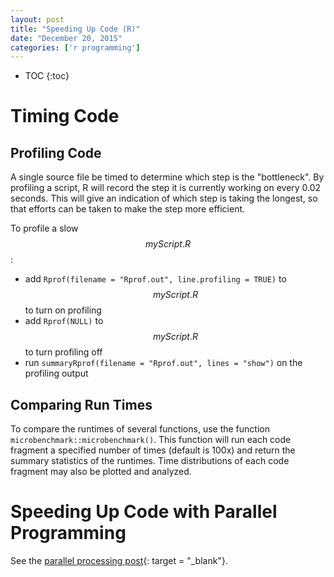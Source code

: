```yaml
---
layout: post
title: "Speeding Up Code (R)"
date: "December 20, 2015"
categories: ['r programming']
---
```


* TOC
{:toc}



# Timing Code

## Profiling Code
A single source file be timed to determine which step is the "bottleneck". By profiling a script, R will record the step it is currently working on every 0.02 seconds. This will give an indication of which step is taking the longest, so that efforts can be taken to make the step more efficient.

To profile a slow $$myScript.R$$:

* add `Rprof(filename = "Rprof.out", line.profiling = TRUE)` to $$myScript.R$$ to turn on profiling
* add `Rprof(NULL)` to $$myScript.R$$ to turn profiling off
* run `summaryRprof(filename = "Rprof.out", lines = "show")` on the profiling output

## Comparing Run Times
To compare the runtimes of several functions, use the function `microbenchmark::microbenchmark()`. This function will run each code fragment a specified number of times (default is 100x) and return the summary statistics of the runtimes. Time distributions of each code fragment may also be plotted and analyzed.

# Speeding Up Code with Parallel Programming
See the [parallel processing post][parallel_processing_post]{: target = "_blank"}.

[parallel_processing_post]: http://jnguyen92.github.io/nhuyhoa//2017/03/Parallel-Processing.html#in-r
